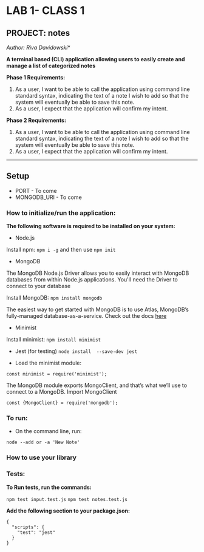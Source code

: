 # LAB 1- CLASS 1
## PROJECT: notes

*Author: Riva Davidowski**

**A terminal based (CLI) application allowing users to easily create and manage a list of categorized notes**

**Phase 1 Requirements:**

1. As a user, I want to be able to call the application using command line standard syntax, indicating the text of a note I wish to add so that the system will eventually be able to save this note.
2. As a user, I expect that the application will confirm my intent.

**Phase 2 Requirements:**

1. As a user, I want to be able to call the application using command line standard syntax, indicating the text of a note I wish to add so that the system will eventually be able to save this note.
2. As a user, I expect that the application will confirm my intent.

-----------------------

## Setup


- PORT - To come
- MONGODB_URI - To come

### How to initialize/run the application:
**The following software is required to be installed on your system:**
- Node.js

 Install npm: `npm i -g` and then use  `npm init`

 - MongoDB

The MongoDB Node.js Driver allows you to easily interact with MongoDB databases from within Node.js applications. You'll need the Driver to connect to your database

 Install MongoDB: `npm install mongodb`

 The easiest way to get started with MongoDB is to use Atlas, MongoDB’s fully-managed database-as-a-service. Check out the docs [here](https://www.mongodb.com/blog/post/quick-start-nodejs-mongodb--how-to-get-connected-to-your-database)

- Minimist

Install minimist: `npm install minimist`

- Jest (for testing)
`node install  --save-dev jest`

- Load the minimist module:

 `const minimist = require('minimist');`

 The MongoDB module exports MongoClient, and that’s what we’ll use to connect to a MongoDB. Import MongoClient

 `const {MongoClient} = require('mongodb');`


### To run:
- On the command line, run:

`node --add or -a 'New Note'`


### How to use your library

### Tests:

**To Run tests, run the commands:**

`npm test input.test.js`
`npm test notes.test.js`

**Add the following section to your package.json:**

```
{
  "scripts": {
    "test": "jest"
  }
}

```


